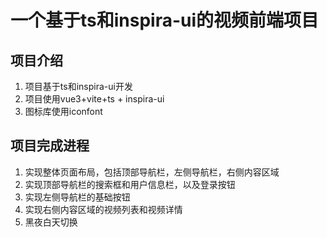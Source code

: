 # 一个基于ts和inspira-ui的视频前端项目
## 项目介绍
1. 项目基于ts和inspira-ui开发
2. 项目使用vue3+vite+ts + inspira-ui
3. 图标库使用iconfont

## 项目完成进程
1. 实现整体页面布局，包括顶部导航栏，左侧导航栏，右侧内容区域
2. 实现顶部导航栏的搜索框和用户信息栏，以及登录按钮
3. 实现左侧导航栏的基础按钮
4. 实现右侧内容区域的视频列表和视频详情
5. 黑夜白天切换

